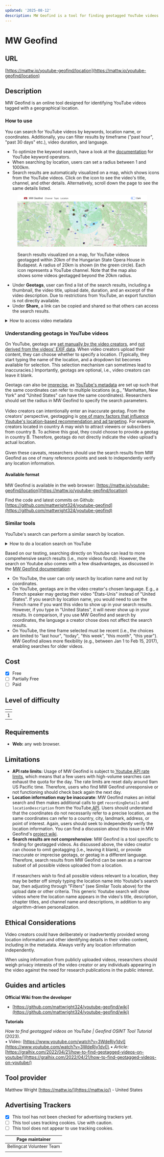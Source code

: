 ```yaml
---
updated: '2025-08-12'
description: MW Geofind is a tool for finding geotagged YouTube videos.
---
```


# MW Geofind

## URL

[https://mattw.io/youtube-geofind/location](https://mattw.io/youtube-geofind/location)

## Description

MW Geofind is an online tool designed for identifying YouTube videos tagged with a geographical location.

### How to use

You can search for YouTube videos by keywords, location name, or coordinates. Additionally, you can filter results by timeframe ("past hour", "past 30 days" etc.), video duration, and language.

* To optimize the keyword search, have a look at the [documentation](https://github.com/mattwright324/youtube-geofind/wiki/YouTube-Keyword-Operators) for YouTube keyword operators.
* When searching by location, users can set a radius between 1 and 1000km.
* Search results are automatically visualized on a map, which shows icons from the YouTube videos. Click on the icon to see the video's title, channel, and other details. Alternatively, scroll down the page to see the same details listed.

<figure><img src=".gitbook/assets/map.png" alt=""><figcaption><p>Search results visualized on a map, for YouTube videos geotagged within 20km of the Hungarian State Opera House in Budapest. A radius of 20km is shown (in the green circle). Each icon represents a YouTube channel. Note that the map also shows some videos geotagged beyond the 20km radius.</p></figcaption></figure>

* Under **Geotags**, user can find a list of the search results, including a thumbnail, the video title, upload date, duration, and an excerpt of the video description. Due to restrictions from YouTube, an export function is not directly available.
* Under **Share,** a link can be copied and shared so that others can access the search results.

<details>

<summary>How to access video metadata</summary>

To access the metadata, scroll down to view the search results and click "View metadata". This opens a new tab in your web browser, showing the metadata through another tool, [MW Metadata - Bulk](https://mattw.io/youtube-metadata/bulk), by the same developer.&#x20;

<figure><img src=".gitbook/assets/geofind_ex.png" alt=""><figcaption><p>View metadata - marked in blue</p></figcaption></figure>

Here is an excerpt showing some of the JSON data available. (JSON is a format for structuring and storing data, where information is stored in text and as name-value pairs.) For each video, you will find metadata such as the date and time of upload, the geotag, and other information such as counts for the number of views, likes, favorites, and comments for the video. \
\
<img src=".gitbook/assets/json ex.png" alt="" data-size="original">\


Unfortunately, a bulk export function is not available [due to Youtube policy](https://github.com/mattwright324/youtube-metadata/discussions/150).

</details>

### **Understanding geotags in YouTube videos**

On YouTube, geotags are [set manually by the video creators](https://support.google.com/youtube/answer/7638112?hl=en\&co=GENIE.Platform%3DDesktop), and [not derived from the videos' EXIF data](https://github.com/mattwright324/youtube-geofind/wiki). When video creators upload their content, they can choose whether to specify a location. (Typically, they start typing the name of the location, and a dropdown list becomes available for selection. This selection mechanism can sometimes lead to inaccuracies.) Importantly, geotags are optional, i.e., video creators can leave it blank.&#x20;

Geotags can also be [imprecise](https://github.com/mattwright324/youtube-geofind/wiki), as [YouTube's metadata](https://developers.google.com/youtube/v3/docs/search/list) are set up such that the same coordinates can refer to multiple locations (e.g., "Manhattan, New York" and "United States" can have the same coordinates). Researchers should set the radius in MW Geofind to specify the search parameters. \
\
Video creators can intentionally enter an inaccurate geotag. From the creators' perspective, geotagging is [one of many factors that influence Youtube's location-based recommendation and ad targeting](https://support.google.com/youtube/answer/7638112?hl=en\&co=GENIE.Platform%3DAndroid). For example, creators located in country A may wish to attract viewers or subscribers from country B. To achieve this goal, they could choose to provide a geotag in country B. Therefore, geotags do not directly indicate the video upload's actual location. \
\
Given these caveats, researchers should use the search results from MW Geofind as one of many reference points and seek to independently verify any location information.

#### Available format

MW Geofind is available in the web browser: [https://mattw.io/youtube-geofind/location](https://mattw.io/youtube-geofind/location)

Find the code and latest commits on Github: [https://github.com/mattwright324/youtube-geofind](https://github.com/mattwright324/youtube-geofind)

### Similar tools

YouTube's search can perform a similar search by location.&#x20;

<details>

<summary>How to do a location search on YouTube</summary>

1. Enter a location name in the search bar.
2. Click "Filters".
3. Select "Location".\
   <img src=".gitbook/assets/options.png" alt="" data-size="original">

</details>

Based on our testing, searching directly on Youtube can lead to more comprehensive search results (i.e., more videos found). However, the search on Youtube also comes with  a few disadvantages, as discussed in the [MW Geofind documentation](https://github.com/mattwright324/youtube-geofind/wiki):

* On YouTube, the user can only search by location name and not by coordinates.
* On YouTube, geotags are in the video creator's chosen language. E.g., a French speaker may geotag their video "États-Unis" instead of "United States". If you search by location name, you would need to use the French name if you want this video to show up in your search results. However, if you type in "United States", it will never show up in your results. In comparison, if you use MW Geofind and search by coordinates, the language a creator chose does not affect the search results.
* On YouTube, the time frame selected must be recent (i.e., the choices are limited to "last hour", "today", "this week", "this month", "this year"). MW Geofind allows more flexibility (e.g., between Jan 1 to Feb 15, 2017), enabling searches for older videos.

## Cost

* [x] Free
* [ ] Partially Free
* [ ] Paid

## Level of difficulty

<table><thead><tr><th data-type="rating" data-max="5"></th></tr></thead><tbody><tr><td>1</td></tr></tbody></table>

## Requirements

* **Web:** any web browser.

## Limitations

* **API rate limits:** Usage of MW Geofind is subject to[ Youtube API rate limits](https://github.com/mattwright324/youtube-geofind/issues/11), which means that a few users with high-volume searches can exhaust the quota for the day. The rate limits are reset daily around 9am US Pacific time. Therefore, users who find MW Geofind unresponsive or not functioning should check back again the next day.
* **Location information may be inaccurate**: MW Geofind makes an initial search and then makes additional calls to get `recordingDetails` and `locationDescription` from the YouTube[ API](https://developers.google.com/youtube/v3/docs/videos#recordingDetails). Users should understand that the coordinates do not necessarily refer to a precise location, as the same coordinates can refer to a country, city, landmark, address, or point of interest. Again, users should seek to independently verify the location information. You can find a discussion about this issue in MW Geofind's [project wiki](https://github.com/mattwright324/youtube-geofind/wiki).
* **Search results are not comprehensive**: MW Geofind is a tool specific to finding for geotagged videos. As discussed above, the video creator can choose to omit geotagging (i.e., leaving it blank), or provide inaccurate or imprecise geotags, or geotag in a different language. Therefore, search results from MW Geofind can be seen as a narrow subset of all possible videos uploaded from a location. \
  \
  If researchers wish to find all possible videos relevant to a location, they may be better off simply typing the location name into Youtube's search bar, then adjusting through "Filters" (see Similar Tools above) for the upload date or other criteria. This generic Youtube search will show videos where the location name appears in the video's title, description, chapter titles, and channel name and descriptions, in addition to any algorithm-driven personalization.&#x20;

## Ethical Considerations

Video creators could have deliberately or inadvertently provided wrong location information and other identifying details in their video content, including in the metadata. Always verify any location information independently.

When using information from publicly uploaded videos, researchers should weigh privacy interests of the video creator or any individuals appearing in the video against the need for research publications in the public interest.

## Guides and articles

**Official Wiki** **from the developer**

* [https://github.com/mattwright324/youtube-geofind/wiki](https://github.com/mattwright324/youtube-geofind/wiki)

**Tutorials**

_How to find geotagged videos on YouTube | Geofind OSINT Tool Tutorial_ (2023).\
• Video: [https://www.youtube.com/watch?v=3WdeRiy1dvI](https://www.youtube.com/watch?v=3WdeRiy1dvI)\
• _Article:_ [https://gralhix.com/2022/04/21/how-to-find-geotagged-videos-on-youtube/](https://gralhix.com/2022/04/21/how-to-find-geotagged-videos-on-youtube/)

## Tool provider

Matthew Wright [https://mattw.io/](https://mattw.io/) - United States

## Advertising Trackers

* [x] This tool has not been checked for advertising trackers yet.
* [ ] This tool uses tracking cookies. Use with caution.
* [ ] This tool does not appear to use tracking cookies.

| Page maintainer           |
| ------------------------- |
| Bellingcat Volunteer Team |
|                           |
